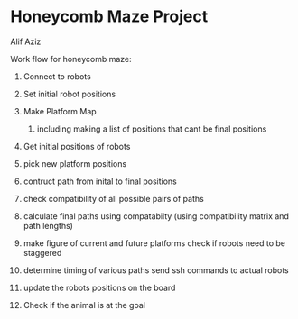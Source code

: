 # Honeycomb Maze Project
Alif Aziz

Work flow for honeycomb maze:
1. Connect to robots
2. Set initial robot positions
3. Make Platform Map
   1. including making a list of positions that cant be final positions

4. Get initial positions of robots
5. pick new platform positions
6. contruct path from inital to final positions
7. check compatibility of all possible pairs of paths
8. calculate final paths using compatabilty (using compatibility matrix and path lengths)
9. make figure of current and future platforms
check if robots need to be staggered
10. determine timing of various paths
send ssh commands to actual robots
11. update the robots positions on the board
12. Check if the animal is at the goal
